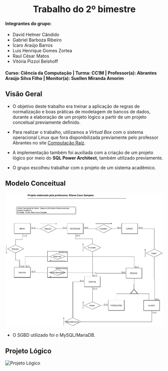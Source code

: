 <div align="center">
 
  # Trabalho do 2º bimestre
 
</div>

#### Integrantes do grupo: 
- David Helmer Cândido
- Gabriel Barboza Ribeiro
- Ícaro Araújo Barros
- Luis Henrique Gomes Zortea
- Raul César Matos
- Vitória Pizzol Belshoff  
#### Curso: Ciência da Computação | Turma: CC1M | Professor(a): Abrantes Araújo Silva Filho | Monitor(a): Suellen Miranda Amorim 

## Visão Geral

- O objetivo deste trabalho era treinar a aplicação de regras de normalização e boas práticas de modelagem de bancos de dados, durante a elaboração de um projeto lógico a partir de um projeto conceitual previamente definido.

- Para realizar o trabalho, utilizamos a _Virtual Box_ com o sistema operacional Linux que fora disponibilizada previamente pelo professor Abrantes no site [Computação Raíz](https://www.computacaoraiz.com.br/2022/03/17/maquina-virtual-para-o-estudo-de-sistemas-de-gerenciamento-de-bancos-de-dados-db-server/).

- A implementação também foi auxiliada com a criação de um projeto lógico por meio do **SQL Power Architect**, também utilizado previamente.

- O grupo escolheu trabalhar com o projeto de um sistema acadêmico.

## Modelo Conceitual

![Modelo Conceitual](https://github.com/LuisHZortea/uvv_bd_cc3m/blob/main/BDI-PrimeiroPeriodo/Trabalho/modelo_conceitual.png)

- O SGBD utilizado foi o MySQL/MariaDB.

## Projeto Lógico

![Projeto Lógico](https://github.com/LuisHZortea/uvv_bd_cc3m/blob/main/BDI-PrimeiroPeriodo/Trabalho/projeto_lógico.png)
